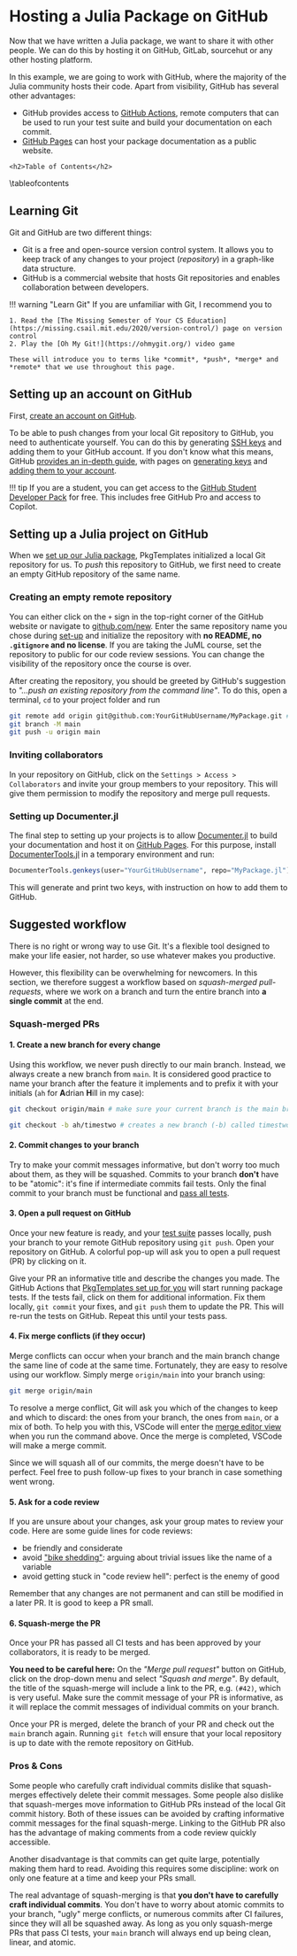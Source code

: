 # Hosting a Julia Package on GitHub

Now that we have written a Julia package, we want to share it with other people.
We can do this by hosting it on GitHub, GitLab, sourcehut or any other hosting platform.

In this example, we are going to work with GitHub, where the majority of the Julia community hosts their code.
Apart from visibility, GitHub has several other advantages:
* GitHub provides access to [GitHub Actions](https://github.com/features/actions), remote computers that can be used to run your test suite and build your documentation on each commit.
* [GitHub Pages](https://pages.github.com) can host your package documentation as a public website.

~~~
<h2>Table of Contents</h2>
~~~
\tableofcontents

## Learning Git

Git and GitHub are two different things:

* Git is a free and open-source version control system. It allows you to keep track of any changes to your project (*repository*) in a graph-like data structure. 
* GitHub is a commercial website that hosts Git repositories and enables collaboration between developers.

!!! warning "Learn Git"
    If you are unfamiliar with Git, I recommend you to 
    
    1. Read the [The Missing Semester of Your CS Education](https://missing.csail.mit.edu/2020/version-control/) page on version control
    2. Play the [Oh My Git!](https://ohmygit.org/) video game

    These will introduce you to terms like *commit*, *push*, *merge* and *remote* that we use throughout this page.

## Setting up an account on GitHub 

First, [create an account on GitHub](https://github.com/signup).

To be able to push changes from your local Git repository to GitHub, you need to authenticate yourself.
You can do this by generating [SSH keys](https://en.wikipedia.org/wiki/Secure_Shell) and adding them to your GitHub account.
If you don't know what this means, GitHub [provides an in-depth guide](https://docs.github.com/en/authentication/connecting-to-github-with-ssh), with pages on [generating keys](https://docs.github.com/en/authentication/connecting-to-github-with-ssh/generating-a-new-ssh-key-and-adding-it-to-the-ssh-agent) and [adding them to your account](https://docs.github.com/en/authentication/connecting-to-github-with-ssh/adding-a-new-ssh-key-to-your-github-account).

!!! tip
    If you are a student, you can get access to the [GitHub Student Developer Pack](https://education.github.com/pack) for free. 
    This includes free GitHub Pro and access to Copilot.

## Setting up a Julia project on GitHub

When we [set up our Julia package](/setup), PkgTemplates initialized a local Git repository for us.
To *push* this repository to GitHub, we first need to create an empty GitHub repository of the same name.

### Creating an empty remote repository

You can either click on the `+` sign in the top-right corner of the GitHub website or navigate to [github.com/new](https://github.com/new). Enter the same repository name you chose during [set-up](/setup) and initialize the repository with **no README, no `.gitignore` and no license**. 
If you are taking the JuML course, set the repository to public for our code review sessions. You can change the visibility of the repository once the course is over.

After creating the repository, you should be greeted by GitHub's suggestion to *"...push an existing repository from the command line"*.
To do this, open a terminal, `cd` to your project folder and run 

```bash
git remote add origin git@github.com:YourGitHubUsername/MyPackage.git # <--- use your username!
git branch -M main
git push -u origin main
```

### Inviting collaborators

In your repository on GitHub, click on the `Settings > Access > Collaborators` and invite your group members to your repository.
This will give them permission to modify the repository and merge pull requests.

### Setting up Documenter.jl

The final step to setting up your projects is to allow [Documenter.jl](https://github.com/JuliaDocs/Documenter.jl) to build your documentation and host it on [GitHub Pages](https://pages.github.com).
For this purpose, install [DocumenterTools.jl](https://github.com/JuliaDocs/DocumenterTools.jl) in a temporary environment and run:

```julia 
DocumenterTools.genkeys(user="YourGitHubUsername", repo="MyPackage.jl")
```

This will generate and print two keys, with instruction on how to add them to GitHub.

## Suggested workflow

There is no right or wrong way to use Git. 
It's a flexible tool designed to make your life easier, not harder, so use whatever makes you productive.

However, this flexibility can be overwhelming for newcomers.
In this section, we therefore suggest a workflow based on *squash-merged pull-requests*,
where we work on a branch and turn the entire branch into **a single commit** at the end.

### Squash-merged PRs
#### 1. Create a new branch for every change

Using this workflow, we never push directly to our main branch. 
Instead, we always create a new branch from `main`.
It is considered good practice to name your branch after the feature it implements and to prefix it with your initials (`ah` for **A**drian **H**ill in my case):

```bash
git checkout origin/main # make sure your current branch is the main branch from the GitHub remote

git checkout -b ah/timestwo # creates a new branch (-b) called timestwo and checks it out
```

#### 2. Commit changes to your branch

Try to make your commit messages informative, but don't worry too much about them, as they will be squashed.
Commits to your branch **don't** have to be "atomic": it's fine if intermediate commits fail tests. Only the final commit to your branch must be functional and [pass all tests](/test).

#### 3. Open a pull request on GitHub

Once your new feature is ready, and your [test suite](/test) passes locally, push your branch to your remote GitHub repository using `git push`.
Open your repository on GitHub. A colorful pop-up will ask you to open a pull request (PR) by clicking on it.

Give your PR an informative title and describe the changes you made. 
The GitHub Actions that [PkgTemplates set up for you](/setup) will start running package tests.
If the tests fail, click on them for additional information.
Fix them locally, `git commit` your fixes, and `git push` them to update the PR. This will re-run the tests on GitHub. Repeat this until your tests pass.

#### 4. Fix merge conflicts (if they occur)

Merge conflicts can occur when your branch and the main branch change the same line of code at the same time. 
Fortunately, they are easy to resolve using our workflow.
Simply merge `origin/main` into your branch using:

```bash
git merge origin/main
```

To resolve a merge conflict, Git will ask you which of the changes to keep and which to discard: 
the ones from your branch, the ones from `main`, or a mix of both.
To help you with this, VSCode will enter the [merge editor view](https://code.visualstudio.com/docs/sourcecontrol/overview#_3way-merge-editor) when you run the command above.
Once the merge is completed, VSCode will make a merge commit.

Since we will squash all of our commits, the merge doesn't have to be perfect. 
Feel free to push follow-up fixes to your branch in case something went wrong. 

#### 5. Ask for a code review

If you are unsure about your changes, ask your group mates to review your code.
Here are some guide lines for code reviews:
* be friendly and considerate 
* avoid ["bike shedding"](https://en.wikipedia.org/wiki/Law_of_triviality): arguing about trivial issues like  the name of a variable
* avoid getting stuck in "code review hell": perfect is the enemy of good

Remember that any changes are not permanent and can still be modified in a later PR.
It is good to keep a PR small.

#### 6. Squash-merge the PR

Once your PR has passed all CI tests and has been approved by your collaborators, it is ready to be merged.

**You need to be careful here:**
On the *"Merge pull request"* button on GitHub, click on the drop-down menu and select *"Squash and merge"*.
By default, the title of the squash-merge will include a link to the PR, e.g. `(#42)`, which is very useful.
Make sure the commit message of your PR is informative, as it will replace the commit messages of individual commits on your branch.

Once your PR is merged, delete the branch of your PR and check out the `main` branch again. 
Running `git fetch` will ensure that your local repository is up to date with the remote repository on GitHub.

### Pros & Cons

Some people who carefully craft individual commits dislike that squash-merges effectively delete their commit messages.
Some people also dislike that squash-merges move information to GitHub PRs instead of the local Git commit history.
Both of these issues can be avoided by crafting informative commit messages for the final squash-merge. 
Linking to the GitHub PR also has the advantage of making comments from a code review quickly accessible.

Another disadvantage is that commits can get quite large, potentially making them hard to read.
Avoiding this requires some discipline: work on only one feature at a time and keep your PRs small.

The real advantage of squash-merging is that **you don't have to carefully craft individual commits**.
You don't have to worry about atomic commits to your branch, "ugly" merge conflicts, or numerous commits after CI failures, since they will all be squashed away.
As long as you only squash-merge PRs that pass CI tests, your `main` branch will always end up being clean, linear, and atomic.
